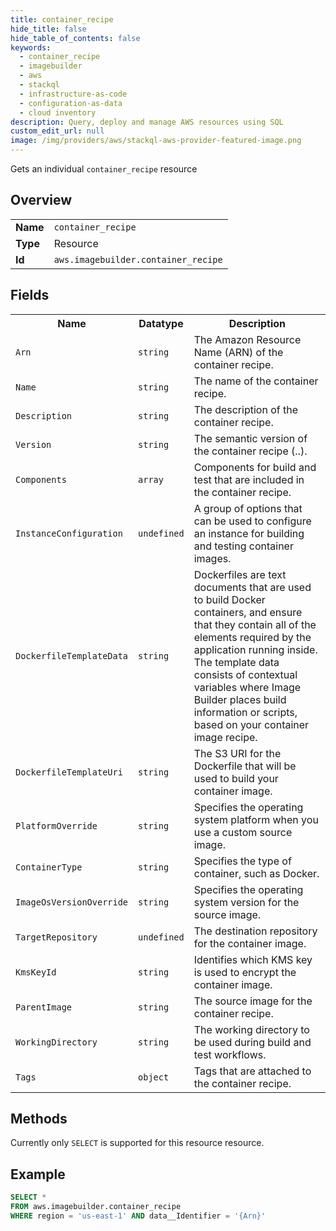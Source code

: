 ```yaml
---
title: container_recipe
hide_title: false
hide_table_of_contents: false
keywords:
  - container_recipe
  - imagebuilder
  - aws
  - stackql
  - infrastructure-as-code
  - configuration-as-data
  - cloud inventory
description: Query, deploy and manage AWS resources using SQL
custom_edit_url: null
image: /img/providers/aws/stackql-aws-provider-featured-image.png
---
```

Gets an individual <code>container_recipe</code> resource

## Overview
<table><tbody>
<tr><td><b>Name</b></td><td><code>container_recipe</code></td></tr>
<tr><td><b>Type</b></td><td>Resource</td></tr>
<tr><td><b>Id</b></td><td><code>aws.imagebuilder.container_recipe</code></td></tr>
</tbody></table>

## Fields
<table><tbody>
<tr><th>Name</th><th>Datatype</th><th>Description</th></tr>
<tr><td><code>Arn</code></td><td><code>string</code></td><td>The Amazon Resource Name (ARN) of the container recipe.</td></tr><tr><td><code>Name</code></td><td><code>string</code></td><td>The name of the container recipe.</td></tr><tr><td><code>Description</code></td><td><code>string</code></td><td>The description of the container recipe.</td></tr><tr><td><code>Version</code></td><td><code>string</code></td><td>The semantic version of the container recipe (<major>.<minor>.<patch>).</td></tr><tr><td><code>Components</code></td><td><code>array</code></td><td>Components for build and test that are included in the container recipe.</td></tr><tr><td><code>InstanceConfiguration</code></td><td><code>undefined</code></td><td>A group of options that can be used to configure an instance for building and testing container images.</td></tr><tr><td><code>DockerfileTemplateData</code></td><td><code>string</code></td><td>Dockerfiles are text documents that are used to build Docker containers, and ensure that they contain all of the elements required by the application running inside. The template data consists of contextual variables where Image Builder places build information or scripts, based on your container image recipe.</td></tr><tr><td><code>DockerfileTemplateUri</code></td><td><code>string</code></td><td>The S3 URI for the Dockerfile that will be used to build your container image.</td></tr><tr><td><code>PlatformOverride</code></td><td><code>string</code></td><td>Specifies the operating system platform when you use a custom source image.</td></tr><tr><td><code>ContainerType</code></td><td><code>string</code></td><td>Specifies the type of container, such as Docker.</td></tr><tr><td><code>ImageOsVersionOverride</code></td><td><code>string</code></td><td>Specifies the operating system version for the source image.</td></tr><tr><td><code>TargetRepository</code></td><td><code>undefined</code></td><td>The destination repository for the container image.</td></tr><tr><td><code>KmsKeyId</code></td><td><code>string</code></td><td>Identifies which KMS key is used to encrypt the container image.</td></tr><tr><td><code>ParentImage</code></td><td><code>string</code></td><td>The source image for the container recipe.</td></tr><tr><td><code>WorkingDirectory</code></td><td><code>string</code></td><td>The working directory to be used during build and test workflows.</td></tr><tr><td><code>Tags</code></td><td><code>object</code></td><td>Tags that are attached to the container recipe.</td></tr>
</tbody></table>

## Methods
Currently only <code>SELECT</code> is supported for this resource resource.

## Example
```sql
SELECT * 
FROM aws.imagebuilder.container_recipe
WHERE region = 'us-east-1' AND data__Identifier = '{Arn}'
```
